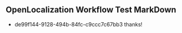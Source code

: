 ## OpenLocalization Workflow Test MarkDown
* de99f144-9128-494b-84fc-c9ccc7c67bb3 thanks!

<!--HONumber=Jul16_HO3-->


